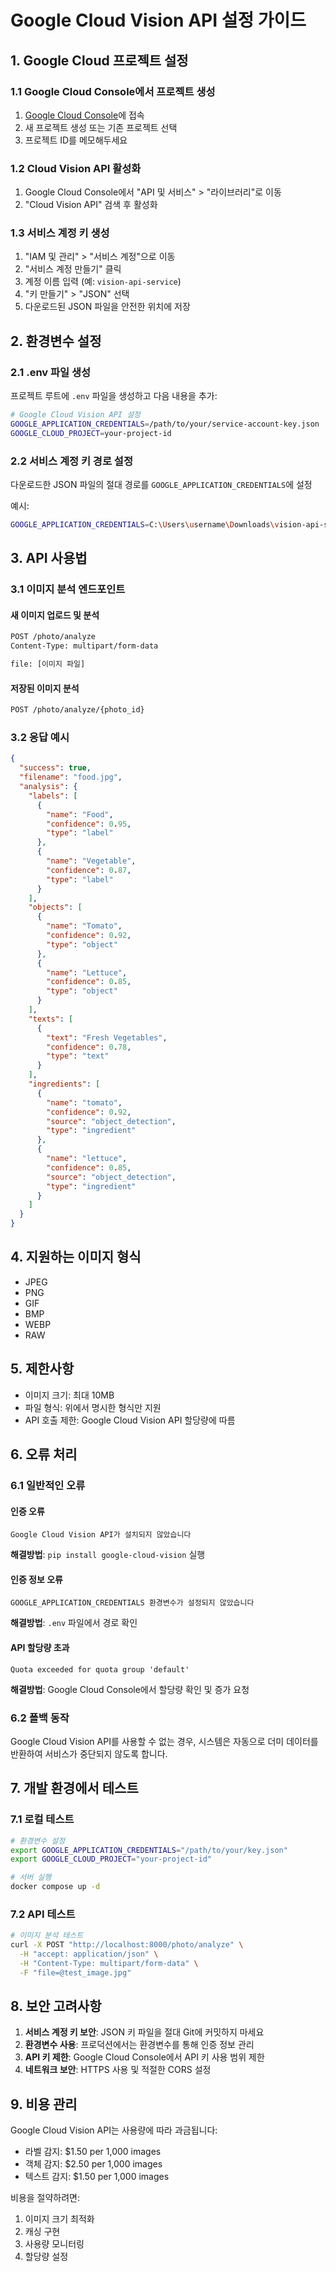 # Google Cloud Vision API 설정 가이드

## 1. Google Cloud 프로젝트 설정

### 1.1 Google Cloud Console에서 프로젝트 생성
1. [Google Cloud Console](https://console.cloud.google.com/)에 접속
2. 새 프로젝트 생성 또는 기존 프로젝트 선택
3. 프로젝트 ID를 메모해두세요

### 1.2 Cloud Vision API 활성화
1. Google Cloud Console에서 "API 및 서비스" > "라이브러리"로 이동
2. "Cloud Vision API" 검색 후 활성화

### 1.3 서비스 계정 키 생성
1. "IAM 및 관리" > "서비스 계정"으로 이동
2. "서비스 계정 만들기" 클릭
3. 계정 이름 입력 (예: `vision-api-service`)
4. "키 만들기" > "JSON" 선택
5. 다운로드된 JSON 파일을 안전한 위치에 저장

## 2. 환경변수 설정

### 2.1 .env 파일 생성
프로젝트 루트에 `.env` 파일을 생성하고 다음 내용을 추가:

```bash
# Google Cloud Vision API 설정
GOOGLE_APPLICATION_CREDENTIALS=/path/to/your/service-account-key.json
GOOGLE_CLOUD_PROJECT=your-project-id
```

### 2.2 서비스 계정 키 경로 설정
다운로드한 JSON 파일의 절대 경로를 `GOOGLE_APPLICATION_CREDENTIALS`에 설정

예시:
```bash
GOOGLE_APPLICATION_CREDENTIALS=C:\Users\username\Downloads\vision-api-service-key.json
```

## 3. API 사용법

### 3.1 이미지 분석 엔드포인트

#### 새 이미지 업로드 및 분석
```bash
POST /photo/analyze
Content-Type: multipart/form-data

file: [이미지 파일]
```

#### 저장된 이미지 분석
```bash
POST /photo/analyze/{photo_id}
```

### 3.2 응답 예시

```json
{
  "success": true,
  "filename": "food.jpg",
  "analysis": {
    "labels": [
      {
        "name": "Food",
        "confidence": 0.95,
        "type": "label"
      },
      {
        "name": "Vegetable",
        "confidence": 0.87,
        "type": "label"
      }
    ],
    "objects": [
      {
        "name": "Tomato",
        "confidence": 0.92,
        "type": "object"
      },
      {
        "name": "Lettuce",
        "confidence": 0.85,
        "type": "object"
      }
    ],
    "texts": [
      {
        "text": "Fresh Vegetables",
        "confidence": 0.78,
        "type": "text"
      }
    ],
    "ingredients": [
      {
        "name": "tomato",
        "confidence": 0.92,
        "source": "object_detection",
        "type": "ingredient"
      },
      {
        "name": "lettuce",
        "confidence": 0.85,
        "source": "object_detection",
        "type": "ingredient"
      }
    ]
  }
}
```

## 4. 지원하는 이미지 형식

- JPEG
- PNG
- GIF
- BMP
- WEBP
- RAW

## 5. 제한사항

- 이미지 크기: 최대 10MB
- 파일 형식: 위에서 명시한 형식만 지원
- API 호출 제한: Google Cloud Vision API 할당량에 따름

## 6. 오류 처리

### 6.1 일반적인 오류

#### 인증 오류
```
Google Cloud Vision API가 설치되지 않았습니다
```
**해결방법**: `pip install google-cloud-vision` 실행

#### 인증 정보 오류
```
GOOGLE_APPLICATION_CREDENTIALS 환경변수가 설정되지 않았습니다
```
**해결방법**: `.env` 파일에서 경로 확인

#### API 할당량 초과
```
Quota exceeded for quota group 'default'
```
**해결방법**: Google Cloud Console에서 할당량 확인 및 증가 요청

### 6.2 폴백 동작

Google Cloud Vision API를 사용할 수 없는 경우, 시스템은 자동으로 더미 데이터를 반환하여 서비스가 중단되지 않도록 합니다.

## 7. 개발 환경에서 테스트

### 7.1 로컬 테스트
```bash
# 환경변수 설정
export GOOGLE_APPLICATION_CREDENTIALS="/path/to/your/key.json"
export GOOGLE_CLOUD_PROJECT="your-project-id"

# 서버 실행
docker compose up -d
```

### 7.2 API 테스트
```bash
# 이미지 분석 테스트
curl -X POST "http://localhost:8000/photo/analyze" \
  -H "accept: application/json" \
  -H "Content-Type: multipart/form-data" \
  -F "file=@test_image.jpg"
```

## 8. 보안 고려사항

1. **서비스 계정 키 보안**: JSON 키 파일을 절대 Git에 커밋하지 마세요
2. **환경변수 사용**: 프로덕션에서는 환경변수를 통해 인증 정보 관리
3. **API 키 제한**: Google Cloud Console에서 API 키 사용 범위 제한
4. **네트워크 보안**: HTTPS 사용 및 적절한 CORS 설정

## 9. 비용 관리

Google Cloud Vision API는 사용량에 따라 과금됩니다:
- 라벨 감지: $1.50 per 1,000 images
- 객체 감지: $2.50 per 1,000 images
- 텍스트 감지: $1.50 per 1,000 images

비용을 절약하려면:
1. 이미지 크기 최적화
2. 캐싱 구현
3. 사용량 모니터링
4. 할당량 설정
